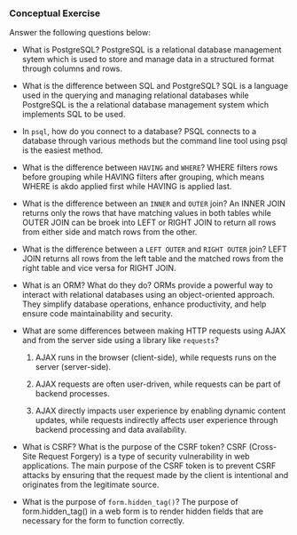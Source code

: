 ### Conceptual Exercise

Answer the following questions below:

- What is PostgreSQL?
PostgreSQL is a relational database management sytem which is used to store and manage data in a structured format through columns and rows.

- What is the difference between SQL and PostgreSQL?
SQL is a language used in the querying and managing relational databases while PostgreSQL is the a relational database management system which implements SQL to be used.

- In `psql`, how do you connect to a database?
PSQL connects to a database through various methods but the command line tool using psql is the easiest method.


- What is the difference between `HAVING` and `WHERE`?
WHERE filters rows before grouping while HAVING filters after grouping, which means WHERE is akdo applied first while HAVING is applied last.


- What is the difference between an `INNER` and `OUTER` join?
An INNER JOIN returns only the rows that have matching values in both tables while OUTER JOIN can be broek into LEFT or RIGHT JOIN to return all rows from either side and match rows from the other.

- What is the difference between a `LEFT OUTER` and `RIGHT OUTER` join?
LEFT JOIN returns all rows from the left table and the matched rows from the right table and vice versa for RIGHT JOIN.

- What is an ORM? What do they do?
ORMs provide a powerful way to interact with relational databases using an object-oriented approach. They simplify database operations, enhance productivity, and help ensure code maintainability and security.

- What are some differences between making HTTP requests using AJAX 
  and from the server side using a library like `requests`?
  1. AJAX runs in the browser (client-side), while requests runs on the server (server-side).

  2. AJAX requests are often user-driven, while requests can be part of backend processes.

  3. AJAX directly impacts user experience by enabling dynamic content updates, while requests indirectly affects user experience through backend processing and data availability.

- What is CSRF? What is the purpose of the CSRF token?
CSRF (Cross-Site Request Forgery) is a type of security vulnerability in web applications. The main purpose of the CSRF token is to prevent CSRF attacks by ensuring that the request made by the client is intentional and originates from the legitimate source.

- What is the purpose of `form.hidden_tag()`?
The purpose of form.hidden_tag() in a web form is to render hidden fields that are necessary for the form to function correctly. 